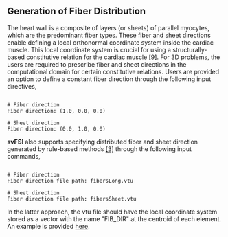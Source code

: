 ## Generation of Fiber Distribution ##

The heart wall is a composite of layers (or sheets) of parallel myocytes, which are the predominant fiber types. These fiber and sheet directions enable defining a local orthonormal coordinate system inside the cardiac muscle. This local coordinate system is crucial for using a structurally-based constitutive relation for the cardiac muscle <a href="#ref-9">[9]</a>. For 3D problems, the users are required to prescribe fiber and sheet directions in the computational domain for certain constitutive relations. Users are provided an option to define a constant fiber direction through the following input directives,

<pre class="highlight plaintext"><code>
# Fiber direction
Fiber direction: (1.0, 0.0, 0.0)

# Sheet direction
Fiber direction: (0.0, 1.0, 0.0)
</code></pre>

**svFSI** also supports specifying distributed fiber and sheet direction generated by rule-based methods <a href="#ref-3">[3]</a> through the following input commands,

<pre class="highlight plaintext"><code>
# Fiber direction
Fiber direction file path: fibersLong.vtu

# Sheet direction
Fiber direction file path: fibersSheet.vtu
</code></pre>

In the latter approach, the vtu file should have the local coordinate system stored as a vector with the name "FIB_DIR" at the centroid of each element. An example is provided <a href="https://github.com/SimVascular/svFSI-Tests/blob/master/06-ustruct/03-LV-Guccione-active/mesh/P1/fibersLong.vtu">here</a>.
